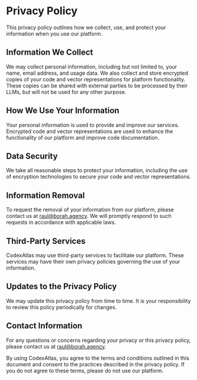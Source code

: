 # Privacy Policy

This privacy policy outlines how we collect, use, and protect your information when you use our platform.

## Information We Collect

We may collect personal information, including but not limited to, your name, email address, and usage data. We also collect and store encrypted copies of your code and vector representations for platform functionality. These copies can be shared with external parties to be processed by their LLMs, but will not be used for any other purpose.

## How We Use Your Information

Your personal information is used to provide and improve our services. Encrypted code and vector representations are used to enhance the functionality of our platform and improve code documentation.

## Data Security

We take all reasonable steps to protect your information, including the use of encryption technologies to secure your code and vector representations.

## Information Removal

To request the removal of your information from our platform, please contact us at raul@borah.agency. We will promptly respond to such requests in accordance with applicable laws.

## Third-Party Services

CodexAtlas may use third-party services to facilitate our platform. These services may have their own privacy policies governing the use of your information.

## Updates to the Privacy Policy

We may update this privacy policy from time to time. It is your responsibility to review this policy periodically for changes.

## Contact Information

For any questions or concerns regarding your privacy or this privacy policy, please contact us at raul@borah.agency.

By using CodexAtlas, you agree to the terms and conditions outlined in this document and consent to the practices described in the privacy policy. If you do not agree to these terms, please do not use our platform.
